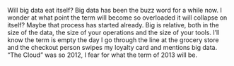 

Will big data eat itself? Big data has been the buzz word for a while now. I wonder at what point the term
will become so overloaded it will collapse on itself? Maybe that process has started already. Big is relative,
both in the size of the data, the size of your operations and the size of your tools. I’ll know the term
is empty the day I go through the line at the grocery store and the checkout person swipes my loyalty card and
mentions big data. “The Cloud” was so 2012, I fear for what the term of 2013 will be.